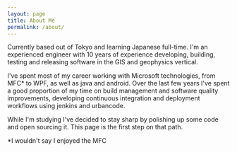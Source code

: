 ```yaml
---
layout: page
title: About Me
permalink: /about/
---
```


Currently based out of Tokyo and learning Japanese full-time. I'm an experienced engineer with 10 years of experience developing, building, testing and releasing software in the GIS and geophysics vertical.

I've spent most of my career working with Microsoft technologies, from MFC* to WPF, as well as java and android. Over the last few years I've spent a good proportion of my time on build management and software quality improvements, developing continuous integration and deployment workflows using jenkins and urbancode.

While I'm studying I've decided to stay sharp by polishing up some code and open sourcing it.  This page is the first step on that path.

*I wouldn't say I enjoyed the MFC